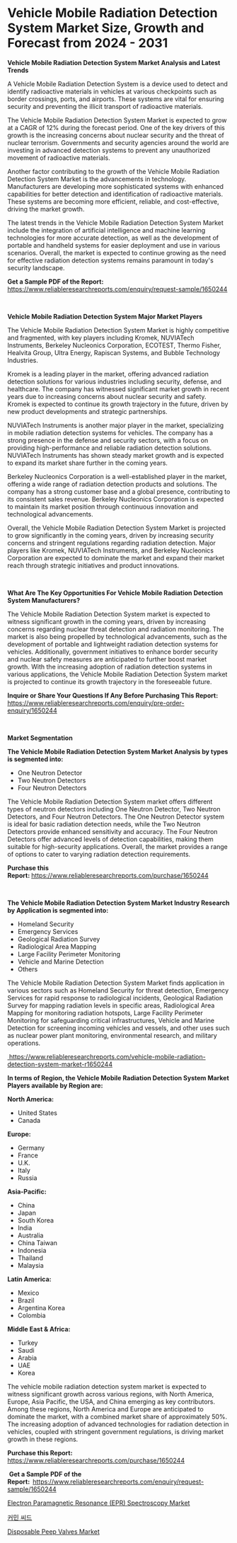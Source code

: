 <p><h1>Vehicle Mobile Radiation Detection System Market Size, Growth and Forecast from 2024 - 2031</h1></p><p><strong>Vehicle Mobile Radiation Detection System Market Analysis and Latest Trends</strong></p>
<p><p>A Vehicle Mobile Radiation Detection System is a device used to detect and identify radioactive materials in vehicles at various checkpoints such as border crossings, ports, and airports. These systems are vital for ensuring security and preventing the illicit transport of radioactive materials.</p><p>The Vehicle Mobile Radiation Detection System Market is expected to grow at a CAGR of 12% during the forecast period. One of the key drivers of this growth is the increasing concerns about nuclear security and the threat of nuclear terrorism. Governments and security agencies around the world are investing in advanced detection systems to prevent any unauthorized movement of radioactive materials.</p><p>Another factor contributing to the growth of the Vehicle Mobile Radiation Detection System Market is the advancements in technology. Manufacturers are developing more sophisticated systems with enhanced capabilities for better detection and identification of radioactive materials. These systems are becoming more efficient, reliable, and cost-effective, driving the market growth.</p><p>The latest trends in the Vehicle Mobile Radiation Detection System Market include the integration of artificial intelligence and machine learning technologies for more accurate detection, as well as the development of portable and handheld systems for easier deployment and use in various scenarios. Overall, the market is expected to continue growing as the need for effective radiation detection systems remains paramount in today's security landscape.</p></p>
<p><strong>Get a Sample PDF of the Report:&nbsp;</strong> <a href="https://www.reliableresearchreports.com/enquiry/request-sample/1650244">https://www.reliableresearchreports.com/enquiry/request-sample/1650244</a></p>
<p>&nbsp;</p>
<p><strong>Vehicle Mobile Radiation Detection System Major Market Players</strong></p>
<p><p>The Vehicle Mobile Radiation Detection System Market is highly competitive and fragmented, with key players including Kromek, NUVIATech Instruments, Berkeley Nucleonics Corporation, ECOTEST, Thermo Fisher, Healvita Group, Ultra Energy, Rapiscan Systems, and Bubble Technology Industries.</p><p>Kromek is a leading player in the market, offering advanced radiation detection solutions for various industries including security, defense, and healthcare. The company has witnessed significant market growth in recent years due to increasing concerns about nuclear security and safety. Kromek is expected to continue its growth trajectory in the future, driven by new product developments and strategic partnerships.</p><p>NUVIATech Instruments is another major player in the market, specializing in mobile radiation detection systems for vehicles. The company has a strong presence in the defense and security sectors, with a focus on providing high-performance and reliable radiation detection solutions. NUVIATech Instruments has shown steady market growth and is expected to expand its market share further in the coming years.</p><p>Berkeley Nucleonics Corporation is a well-established player in the market, offering a wide range of radiation detection products and solutions. The company has a strong customer base and a global presence, contributing to its consistent sales revenue. Berkeley Nucleonics Corporation is expected to maintain its market position through continuous innovation and technological advancements.</p><p>Overall, the Vehicle Mobile Radiation Detection System Market is projected to grow significantly in the coming years, driven by increasing security concerns and stringent regulations regarding radiation detection. Major players like Kromek, NUVIATech Instruments, and Berkeley Nucleonics Corporation are expected to dominate the market and expand their market reach through strategic initiatives and product innovations.</p></p>
<p>&nbsp;</p>
<p><strong>What Are The Key Opportunities For Vehicle Mobile Radiation Detection System Manufacturers?</strong></p>
<p><p>The Vehicle Mobile Radiation Detection System market is expected to witness significant growth in the coming years, driven by increasing concerns regarding nuclear threat detection and radiation monitoring. The market is also being propelled by technological advancements, such as the development of portable and lightweight radiation detection systems for vehicles. Additionally, government initiatives to enhance border security and nuclear safety measures are anticipated to further boost market growth. With the increasing adoption of radiation detection systems in various applications, the Vehicle Mobile Radiation Detection System market is projected to continue its growth trajectory in the foreseeable future.</p></p>
<p><strong>Inquire or Share Your Questions If Any Before Purchasing This Report:</strong> <a href="https://www.reliableresearchreports.com/enquiry/pre-order-enquiry/1650244">https://www.reliableresearchreports.com/enquiry/pre-order-enquiry/1650244</a></p>
<p>&nbsp;</p>
<p><strong>Market Segmentation</strong></p>
<p><strong>The Vehicle Mobile Radiation Detection System Market Analysis by types is segmented into:</strong></p>
<p><ul><li>One Neutron Detector</li><li>Two Neutron Detectors</li><li>Four Neutron Detectors</li></ul></p>
<p><p>The Vehicle Mobile Radiation Detection System market offers different types of neutron detectors including One Neutron Detector, Two Neutron Detectors, and Four Neutron Detectors. The One Neutron Detector system is ideal for basic radiation detection needs, while the Two Neutron Detectors provide enhanced sensitivity and accuracy. The Four Neutron Detectors offer advanced levels of detection capabilities, making them suitable for high-security applications. Overall, the market provides a range of options to cater to varying radiation detection requirements.</p></p>
<p><strong>Purchase this Report:&nbsp;</strong><a href="https://www.reliableresearchreports.com/purchase/1650244">https://www.reliableresearchreports.com/purchase/1650244</a></p>
<p>&nbsp;</p>
<p><strong>The Vehicle Mobile Radiation Detection System Market Industry Research by Application is segmented into:</strong></p>
<p><ul><li>Homeland Security</li><li>Emergency Services</li><li>Geological Radiation Survey</li><li>Radiological Area Mapping</li><li>Large Facility Perimeter Monitoring</li><li>Vehicle and Marine Detection</li><li>Others</li></ul></p>
<p><p>The Vehicle Mobile Radiation Detection System Market finds application in various sectors such as Homeland Security for threat detection, Emergency Services for rapid response to radiological incidents, Geological Radiation Survey for mapping radiation levels in specific areas, Radiological Area Mapping for monitoring radiation hotspots, Large Facility Perimeter Monitoring for safeguarding critical infrastructures, Vehicle and Marine Detection for screening incoming vehicles and vessels, and other uses such as nuclear power plant monitoring, environmental research, and military operations.</p></p>
<p><a href="https://www.reliableresearchreports.com/vehicle-mobile-radiation-detection-system-market-r1650244">&nbsp;https://www.reliableresearchreports.com/vehicle-mobile-radiation-detection-system-market-r1650244</a></p>
<p><strong>In terms of Region, the Vehicle Mobile Radiation Detection System Market Players available by Region are:</strong></p>
<p>
    <p> <strong> North America: </strong>
        <ul>
            <li>United States</li>
            <li>Canada</li>
        </ul>
        </p> 
    <p> <strong> Europe: </strong>
        <ul>
            <li>Germany</li>
            <li>France</li>
            <li>U.K.</li>
            <li>Italy</li>
            <li>Russia</li>
        </ul>
        </p> 
    <p> <strong> Asia-Pacific: </strong>
        <ul>
            <li>China</li>
            <li>Japan</li>
            <li>South Korea</li>
            <li>India</li>
            <li>Australia</li>
            <li>China Taiwan</li>
            <li>Indonesia</li>
            <li>Thailand</li>
            <li>Malaysia</li>
        </ul>
        </p> 
    <p> <strong> Latin America: </strong>
        <ul>
            <li>Mexico</li>
            <li>Brazil</li>
            <li>Argentina Korea</li>
            <li>Colombia</li>
        </ul>
        </p> 
    <p> <strong> Middle East & Africa: </strong>
        <ul>
            <li>Turkey</li>
            <li>Saudi</li>
            <li>Arabia</li>
            <li>UAE</li>
            <li>Korea</li>
        </ul>
    </p>
    </p>
<p><p>The vehicle mobile radiation detection system market is expected to witness significant growth across various regions, with North America, Europe, Asia Pacific, the USA, and China emerging as key contributors. Among these regions, North America and Europe are anticipated to dominate the market, with a combined market share of approximately 50%. The increasing adoption of advanced technologies for radiation detection in vehicles, coupled with stringent government regulations, is driving market growth in these regions.</p></p>
<p><strong>Purchase this Report: </strong><a href="https://www.reliableresearchreports.com/purchase/1650244">https://www.reliableresearchreports.com/purchase/1650244</a></p>
<p>&nbsp;<strong>Get a Sample PDF of the Report:&nbsp;&nbsp;</strong><a href="https://www.reliableresearchreports.com/enquiry/request-sample/1650244">https://www.reliableresearchreports.com/enquiry/request-sample/1650244</a></p>
<p><strong></strong></p>
<p><p><a href="https://www.linkedin.com/pulse/electron-paramagnetic-resonance-epr-spectroscopy-market-analysis-pltje">Electron Paramagnetic Resonance (EPR) Spectroscopy Market</a></p><p><a href="https://github.com/laholand/Market-Research-Report-List-3/blob/main/751375363868.md">커민 씨드</a></p><p><a href="https://www.linkedin.com/pulse/disposable-peep-valves-market-trends-analysis-forecasted-period-brfxf">Disposable Peep Valves Market</a></p></p>